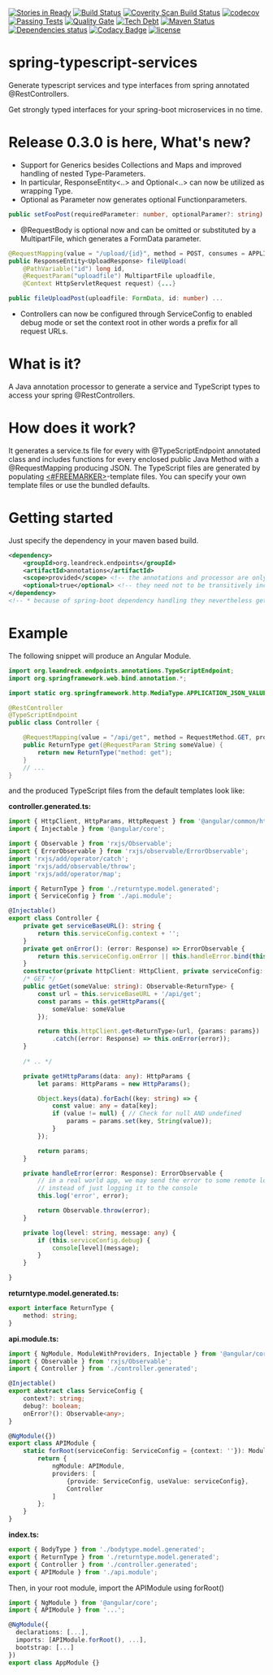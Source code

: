 [![Stories in Ready](https://badge.waffle.io/mkowalzik/spring-typescript-services.png?label=ready&title=Ready)](https://waffle.io/mkowalzik/spring-typescript-services)
[![Build Status][travisbadge img]][travisbadge]
[![Coverity Scan Build Status][coveritybadge img]][coveritybadge]
[![codecov][codecov img]][codecov]
[![Passing Tests][sonar tests img]][sonar tests]
[![Quality Gate][sonar quality img]][sonar quality]
[![Tech Debt][sonar tech img]][sonar tech]
[![Maven Status][mavenbadge img]][mavenbadge]
[![Dependencies status][versioneye img]][versioneye]
[![Codacy Badge][codacy img]][codacy]
[![license][license img]][license]

# spring-typescript-services
Generate typescript services and type interfaces from spring annotated @RestControllers.

Get strongly typed interfaces for your spring-boot microservices in no time.

# Release 0.3.0 is here, What's new?
* Support for Generics besides Collections and Maps and improved handling of nested Type-Parameters.
* In particular, ResponseEntity<..> and Optional<..> can now be utilized as wrapping Type.
* Optional<Type> as Parameter now generates optional Functionparameters.
```typescript
public setFooPost(requiredParameter: number, optionalParamer?: string) ...
```
* @RequestBody is optional now and can be omitted or substituted by a MultipartFile,
which generates a FormData parameter.
```java
@RequestMapping(value = "/upload/{id}", method = POST, consumes = APPLICATION_JSON_VALUE, produces = APPLICATION_JSON_VALUE)
public ResponseEntity<UploadResponse> fileUpload(
    @PathVariable("id") long id,
    @RequestParam("uploadfile") MultipartFile uploadfile,
    @Context HttpServletRequest request) {...}
```
```typescript
public fileUploadPost(uploadfile: FormData, id: number) ...
```
* Controllers can now be configured through ServiceConfig to enabled debug mode or set the context root in other words a
prefix for all request URLs.

# What is it?
A Java annotation processor to generate a service and TypeScript types to access your spring @RestControllers.

# How does it work?
It generates a service.ts file for every with @TypeScriptEndpoint annotated class and includes functions 
for every enclosed public Java Method with a @RequestMapping producing JSON.
The TypeScript files are generated by populating [<#FREEMARKER>][freemarker]-template files. 
You can specify your own template files or use the bundled defaults.

# Getting started
Just specify the dependency in your maven based build.

```xml
<dependency>
    <groupId>org.leandreck.endpoints</groupId>
    <artifactId>annotations</artifactId>
    <scope>provided</scope> <!-- the annotations and processor are only needed at compile time -->
    <optional>true</optional> <!-- they need not to be transitively included in dependent artifacts -->
</dependency>
<!-- * because of spring-boot dependency handling they nevertheless get included in fat jars -->
```

# Example
The following snippet will produce an Angular Module.
```java
import org.leandreck.endpoints.annotations.TypeScriptEndpoint;
import org.springframework.web.bind.annotation.*;

import static org.springframework.http.MediaType.APPLICATION_JSON_VALUE;

@RestController
@TypeScriptEndpoint
public class Controller {

    @RequestMapping(value = "/api/get", method = RequestMethod.GET, produces = APPLICATION_JSON_VALUE)
    public ReturnType get(@RequestParam String someValue) {
        return new ReturnType("method: get");
    }
    // ...
}
```
and the produced TypeScript files from the default templates look like:

**controller.generated.ts:**
```typescript
import { HttpClient, HttpParams, HttpRequest } from '@angular/common/http';
import { Injectable } from '@angular/core';

import { Observable } from 'rxjs/Observable';
import { ErrorObservable } from 'rxjs/observable/ErrorObservable';
import 'rxjs/add/operator/catch';
import 'rxjs/add/observable/throw';
import 'rxjs/add/operator/map';

import { ReturnType } from './returntype.model.generated';
import { ServiceConfig } from './api.module';

@Injectable()
export class Controller {
    private get serviceBaseURL(): string {
        return this.serviceConfig.context + '';
    }
    private get onError(): (error: Response) => ErrorObservable {
        return this.serviceConfig.onError || this.handleError.bind(this);
    }
    constructor(private httpClient: HttpClient, private serviceConfig: ServiceConfig) { }
    /* GET */
    public getGet(someValue: string): Observable<ReturnType> {
        const url = this.serviceBaseURL + '/api/get';
        const params = this.getHttpParams({
            someValue: someValue
        });

        return this.httpClient.get<ReturnType>(url, {params: params})
            .catch((error: Response) => this.onError(error));
    }
    
    /* .. */

    private getHttpParams(data: any): HttpParams {
        let params: HttpParams = new HttpParams();

        Object.keys(data).forEach((key: string) => {
            const value: any = data[key];
            if (value != null) { // Check for null AND undefined
                params = params.set(key, String(value));
            }
        });

        return params;
    }

    private handleError(error: Response): ErrorObservable {
        // in a real world app, we may send the error to some remote logging infrastructure
        // instead of just logging it to the console
        this.log('error', error);

        return Observable.throw(error);
    }

    private log(level: string, message: any) {
        if (this.serviceConfig.debug) {
            console[level](message);
        }
    }

}
```
**returntype.model.generated.ts:**
```typescript
export interface ReturnType {
    method: string;
}
```

**api.module.ts:**
```typescript
import { NgModule, ModuleWithProviders, Injectable } from '@angular/core';
import { Observable } from 'rxjs/Observable';
import { Controller } from './controller.generated';

@Injectable()
export abstract class ServiceConfig {
    context?: string;
    debug?: boolean;
    onError?(): Observable<any>;
}

@NgModule({})
export class APIModule {
    static forRoot(serviceConfig: ServiceConfig = {context: ''}): ModuleWithProviders {
        return {
            ngModule: APIModule,
            providers: [
                {provide: ServiceConfig, useValue: serviceConfig},
                Controller
            ]
        };
    }
}
```
**index.ts:**
```typescript
export { BodyType } from './bodytype.model.generated';
export { ReturnType } from './returntype.model.generated';
export { Controller } from './controller.generated';
export { APIModule } from './api.module';
```

Then, in your root module, import the APIModule using forRoot()
```typescript
import { NgModule } from '@angular/core';
import { APIModule } from '...';

@NgModule({
  declarations: [...],
  imports: [APIModule.forRoot(), ...],  
  bootstrap: [...]
})
export class AppModule {}
```

[freemarker]: http://freemarker.org/

[travisbadge]:https://travis-ci.org/leandreck/spring-typescript-services
[travisbadge img]:https://travis-ci.org/leandreck/spring-typescript-services.svg?branch=master

[coveritybadge]:https://scan.coverity.com/projects/mkowalzik-spring-typescript-services
[coveritybadge img]:https://scan.coverity.com/projects/10040/badge.svg

[sonar quality]:https://sonarcloud.io/dashboard?id=org.leandreck.endpoints%3Aparent
[sonar quality img]:https://sonarcloud.io/api/badges/gate?key=org.leandreck.endpoints:parent

[sonar tech]:https://sonarqube.com/overview?id=org.leandreck.endpoints%3Aparent
[sonar tech img]:https://img.shields.io/sonar/http/sonarqube.com/org.leandreck.endpoints:parent/tech_debt.svg?label=tech%20debt

[sonar tests]:https://sonarqube.com/component_measures/metric/tests/list?id=org.leandreck.endpoints%3Aparent
[sonar tests img]:https://img.shields.io/sonar/http/sonarqube.com/org.leandreck.endpoints:parent/test_success_density.svg?label=passing%20tests%20%

[mavenbadge]:http://search.maven.org/#search%7Cga%7C1%7Cg%3A%22org.leandreck.endpoints%22%20AND%20a%3A%22annotations%22
[mavenbadge img]:https://maven-badges.herokuapp.com/maven-central/org.leandreck.endpoints/annotations/badge.svg

[versioneye]:https://www.versioneye.com/user/projects/589100fa6a0b7c004577c5a4
[versioneye img]:https://www.versioneye.com/user/projects/589100fa6a0b7c004577c5a4/badge.svg

[license]:LICENSE
[license img]:https://img.shields.io/badge/License-Apache%202-blue.svg

[codecov]:https://codecov.io/gh/leandreck/spring-typescript-services
[codecov img]:https://codecov.io/gh/leandreck/spring-typescript-services/branch/master/graph/badge.svg

[codacy]:https://www.codacy.com/app/leandreck/spring-typescript-services?utm_source=github.com&amp;utm_medium=referral&amp;utm_content=leandreck/spring-typescript-services&amp;utm_campaign=Badge_Grade
[codacy img]:https://api.codacy.com/project/badge/Grade/fac6b09d290845d7bb1ef1f03cf3b95b